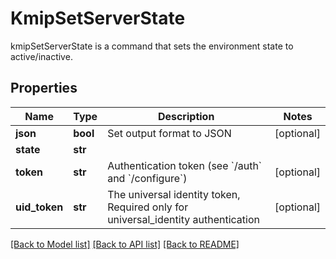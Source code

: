 # KmipSetServerState

kmipSetServerState is a command that sets the environment state to active/inactive.
## Properties
Name | Type | Description | Notes
------------ | ------------- | ------------- | -------------
**json** | **bool** | Set output format to JSON | [optional] 
**state** | **str** |  | 
**token** | **str** | Authentication token (see &#x60;/auth&#x60; and &#x60;/configure&#x60;) | [optional] 
**uid_token** | **str** | The universal identity token, Required only for universal_identity authentication | [optional] 

[[Back to Model list]](../README.md#documentation-for-models) [[Back to API list]](../README.md#documentation-for-api-endpoints) [[Back to README]](../README.md)


